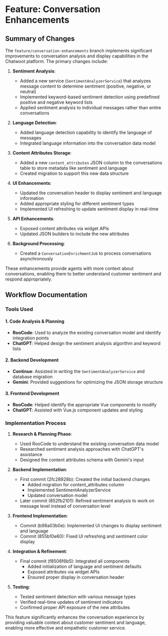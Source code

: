 # Feature: Conversation Enhancements

## Summary of Changes

The `feature/conversation-enhancements` branch implements significant improvements to conversation analysis and display capabilities in the Chatwoot platform. The primary changes include:

1. **Sentiment Analysis**:
   - Added a new service (`SentimentAnalyzerService`) that analyzes message content to determine sentiment (positive, negative, or neutral)
   - Implemented keyword-based sentiment detection using predefined positive and negative keyword lists
   - Applied sentiment analysis to individual messages rather than entire conversations

2. **Language Detection**:
   - Added language detection capability to identify the language of messages
   - Integrated language information into the conversation data model

3. **Content Attributes Storage**:
   - Added a new `content_attributes` JSON column to the conversations table to store metadata like sentiment and language
   - Created migration to support this new data structure

4. **UI Enhancements**:
   - Updated the conversation header to display sentiment and language information
   - Added appropriate styling for different sentiment types
   - Implemented UI refreshing to update sentiment display in real-time

5. **API Enhancements**:
   - Exposed content attributes via widget APIs
   - Updated JSON builders to include the new attributes

6. **Background Processing**:
   - Created a `ConversationEnrichmentJob` to process conversations asynchronously

These enhancements provide agents with more context about conversations, enabling them to better understand customer sentiment and respond appropriately.

## Workflow Documentation

### Tools Used

#### 1. Code Analysis & Planning

- **RooCode**: Used to analyze the existing conversation model and identify integration points
- **ChatGPT**: Helped design the sentiment analysis algorithm and keyword lists

#### 2. Backend Development

- **Continue**: Assisted in writing the `SentimentAnalyzerService` and database migration
- **Gemini**: Provided suggestions for optimizing the JSON storage structure

#### 3. Frontend Development

- **RooCode**: Helped identify the appropriate Vue components to modify
- **ChatGPT**: Assisted with Vue.js component updates and styling

### Implementation Process

1. **Research & Planning Phase**:
   - Used RooCode to understand the existing conversation data model
   - Researched sentiment analysis approaches with ChatGPT's assistance
   - Designed the content attributes schema with Gemini's input

2. **Backend Implementation**:
   - First commit (2fc28928b): Created the initial backend changes
     - Added migration for content_attributes column
     - Implemented SentimentAnalyzerService
     - Updated conversation model
   - Later commit (852fb2101): Refined sentiment analysis to work on message level instead of conversation level

3. **Frontend Implementation**:
   - Commit (b98a03b0e): Implemented UI changes to display sentiment and language
   - Commit (855b10e60): Fixed UI refreshing and sentiment color display

4. **Integration & Refinement**:
   - Final commit (f8506f6b5): Integrated all components
     - Added initialization of language and sentiment defaults
     - Exposed attributes via widget APIs
     - Ensured proper display in conversation header

5. **Testing**:
   - Tested sentiment detection with various message types
   - Verified real-time updates of sentiment indicators
   - Confirmed proper API exposure of the new attributes

This feature significantly enhances the conversation experience by providing valuable context about customer sentiment and language, enabling more effective and empathetic customer service.
